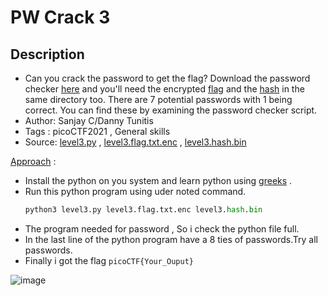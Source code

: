 # PW Crack 3

## Description
- Can you crack the password to get the flag? Download the password checker [here](./level3.py) and you'll need the encrypted [flag](./level3.flag.txt.enc) and the [hash](./level3.hash.bin) in the same directory too. There are 7 potential passwords with 1 being correct. You can find these by examining the password checker script.
- Author: Sanjay C/Danny Tunitis
- Tags  : picoCTF2021 , General skills
- Source: [level3.py](level3.py) , [level3.flag.txt.enc](./level3.flag.txt.enc) , [level3.hash.bin](./level3.hash.bin)

<ins>Approach</ins> :
- Install the python on you system and learn python using [greeks](https://www.geeksforgeeks.org/python-programming-language/) .
- Run this python program using uder noted command.
   ```python
   python3 level3.py level3.flag.txt.enc level3.hash.bin
   ```
- The program needed for password , So i check the python file full.
- In the last line of the python program have a 8 ties of passwords.Try all passwords.
- Finally i got the flag `picoCTF{Your_Ouput}`

![image](https://user-images.githubusercontent.com/76644058/207778707-b3a7ef77-f1b1-416e-b899-b68f5828e243.png)
